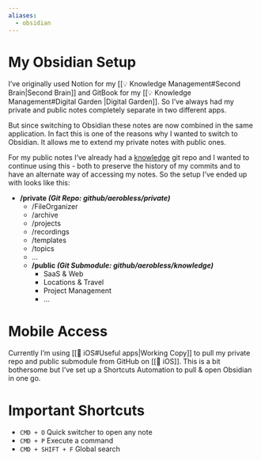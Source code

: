 ```yaml
---
aliases:
  - obsidian
---
```

# My Obsidian Setup

I’ve originally used Notion for my [[💡 Knowledge Management#Second Brain|Second Brain]] and GitBook for my [[💡 Knowledge Management#Digital Garden |Digital Garden]]. So I’ve always had my private and public notes completely separate in two different apps.

But since switching to Obsidian these notes are now combined in the same application. In fact this is one of the reasons why I wanted to switch to Obsidian. It allows me to extend my private notes with public ones.

For my public notes I’ve already had a [knowledge](https://github.com/aerobless/knowledge) git repo and I wanted to continue using this - both to preserve the history of my commits and to have an alternate way of accessing my notes. So the setup I’ve ended up with looks like this:

* **/private *(Git Repo: github/aerobless/private)***
	* /FileOrganizer
	* /archive
	* /projects
	* /recordings
	* /templates
	* /topics
	* …
	* **/public  *(Git Submodule: github/aerobless/knowledge)***
		* SaaS & Web
		* Locations & Travel
		* Project Management
		* …

# Mobile Access

Currently I’m using [[📱 iOS#Useful apps|Working Copy]] to pull my private repo and public submodule from GitHub on [[📱 iOS]]. This is a bit bothersome but I’ve set up a Shortcuts Automation to pull & open Obsidian in one go.

# Important Shortcuts

- `CMD + O` Quick switcher to open any note
- `CMD + P` Execute a command
- `CMD + SHIFT + F` Global search